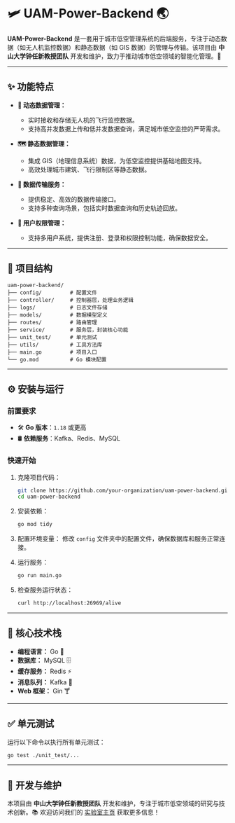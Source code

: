 # 🛩️ UAM-Power-Backend 🌏

**UAM-Power-Backend** 是一套用于城市低空管理系统的后端服务，专注于动态数据（如无人机监控数据）和静态数据（如 GIS 数据）的管理与传输。该项目由 **中山大学钟任新教授团队** 开发和维护，致力于推动城市低空领域的智能化管理。🚀

---

## ✨ 功能特点

- **📡 动态数据管理：**
  - 实时接收和存储无人机的飞行监控数据。
  - 支持高并发数据上传和低并发数据查询，满足城市低空监控的严苛需求。

- **🗺️ 静态数据管理：**
  - 集成 GIS（地理信息系统）数据，为低空监控提供基础地图支持。
  - 高效处理城市建筑、飞行限制区等静态数据。

- **🔄 数据传输服务：**
  - 提供稳定、高效的数据传输接口。
  - 支持多种查询场景，包括实时数据查询和历史轨迹回放。

- **🔐 用户权限管理：**
  - 支持多用户系统，提供注册、登录和权限控制功能，确保数据安全。

---

## 📂 项目结构

```
uam-power-backend/
├── config/         # 配置文件
├── controller/     # 控制器层，处理业务逻辑
├── logs/           # 日志文件存储
├── models/         # 数据模型定义
├── routes/         # 路由管理
├── service/        # 服务层，封装核心功能
├── unit_test/      # 单元测试
├── utils/          # 工具方法库
├── main.go         # 项目入口
└── go.mod          # Go 模块配置
```

---

## ⚙️ 安装与运行

### 前置要求

- 🛠️ **Go 版本**：`1.18` 或更高
- 🛢️ **依赖服务**：Kafka、Redis、MySQL

### 快速开始

1. 克隆项目代码：

   ```bash
   git clone https://github.com/your-organization/uam-power-backend.git
   cd uam-power-backend
   ```

2. 安装依赖：

   ```bash
   go mod tidy
   ```

3. 配置环境变量：
   修改 `config` 文件夹中的配置文件，确保数据库和服务正常连接。

4. 运行服务：

   ```bash
   go run main.go
   ```

5. 检查服务运行状态：

   ```bash
   curl http://localhost:26969/alive
   ```

---

## 🚀 核心技术栈

- **编程语言：** Go 🐹
- **数据库：** MySQL 🗄️
- **缓存服务：** Redis ⚡
- **消息队列：** Kafka 📩
- **Web 框架：** Gin 🍸

---

## ✅ 单元测试

运行以下命令以执行所有单元测试：

```bash
go test ./unit_test/...
```


---

## 🏢 开发与维护

本项目由 **中山大学钟任新教授团队** 开发和维护，专注于城市低空领域的研究与技术创新。📚 欢迎访问我们的 [实验室主页](https://www.labxing.com/lab/968/members) 获取更多信息！
